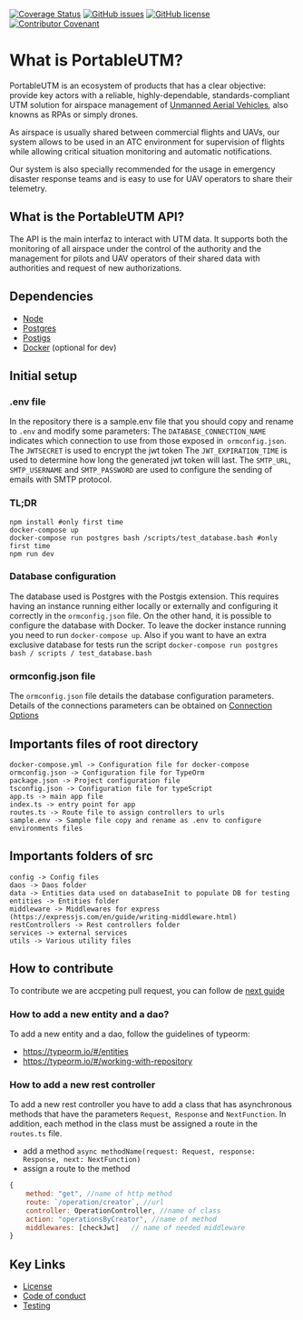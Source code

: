 [![Coverage Status](https://coveralls.io/repos/github/emialonzo/dronfiesuss/badge.svg?branch=master)](https://coveralls.io/github/emialonzo/dronfiesuss?branch=master)
[![GitHub issues](https://img.shields.io/github/issues/portableutm/dronfiesuss)](https://github.com/portableutm/webapp/issues)
[![GitHub license](https://img.shields.io/github/license/portableutm/dronfiesuss)](https://github.com/portableutm/webapp/license)
[![Contributor Covenant](https://img.shields.io/badge/Contributor%20Covenant-v2.0%20adopted-ff69b4.svg)](code_of_conduct.md) 
 
# What is PortableUTM?
PortableUTM is an ecosystem of products that has a clear objective: provide key actors with a reliable, highly-dependable, standards-compliant UTM solution for airspace management of [Unmanned Aerial Vehicles](https://en.wikipedia.org/wiki/Unmanned_aerial_vehicle), also knowns as RPAs or simply drones. 

As airspace is usually shared between commercial flights and UAVs, our system allows to be used in an ATC environment for supervision of flights while allowing critical situation monitoring and automatic notifications.

Our system is also specially recommended for the usage in emergency disaster response teams and is easy to use for UAV operators to share their telemetry. 

## What is the PortableUTM API?
The API is the main interfaz to interact with UTM data. It supports both the monitoring of all airspace under the control of the authority and the management for pilots and UAV operators of their shared data with authorities and request of new authorizations.

## Dependencies
 * [Node](https://nodejs.org/es/) 
 * [Postgres](https://www.postgresql.org/) 
 * [Postigs](https://postgis.net/)
 * [Docker](https://www.docker.com/) (optional for dev)


## Initial setup 

### .env file
In the repository there is a sample.env file that you should copy and rename to `.env` and modify some parameters:
The `DATABASE_CONNECTION_NAME` indicates which connection to use from those exposed in` ormconfig.json`.
The `JWTSECRET` is used to encrypt the jwt token
The `JWT_EXPIRATION_TIME` is used to determine how long the generated jwt token will last.
The `SMTP_URL`,` SMTP_USERNAME` and `SMTP_PASSWORD` are used to configure the sending of emails with SMTP protocol.

### TL;DR

``` shell
npm install #only first time
docker-compose up
docker-compose run postgres bash /scripts/test_database.bash #only first time
npm run dev
```

### Database configuration
The database used is Postgres with the Postgis extension. This requires having an instance running either locally or externally and configuring it correctly in the `ormconfig.json` file. On the other hand, it is possible to configure the database with Docker. To leave the docker instance running you need to run `docker-compose up`. Also if you want to have an extra exclusive database for tests run the script `docker-compose run postgres bash / scripts / test_database.bash`


### ormconfig.json file
The `ormconfig.json` file details the database configuration parameters. Details of the connections parameters can be obtained on [Connection Options](https://typeorm.io/#/connection-options/what-is-connectionoptions)


## Importants files of root directory
```
docker-compose.yml -> Configuration file for docker-compose
ormconfig.json -> Configuration file for TypeOrm
package.json -> Project configuration file
tsconfig.json -> Configuration file for typeScript
app.ts -> main app file
index.ts -> entry point for app
routes.ts -> Route file to assign controllers to urls
sample.env -> Sample file copy and rename as .env to configure environments files
```

## Importants folders of src
```
config -> Config files
daos -> Daos folder
data -> Entities data used on databaseInit to populate DB for testing 
entities -> Entities folder
middleware -> Middlewares for express (https://expressjs.com/en/guide/writing-middleware.html)
restControllers -> Rest controllers folder
services -> external services
utils -> Various utility files
```

## How to contribute 
To contribute we are accpeting pull request, you can follow de [next guide](https://help.github.com/en/github/collaborating-with-issues-and-pull-requests/creating-a-pull-request)

### How to add a new entity and a dao?
To add a new entity and a dao, follow the guidelines of typeorm:
   * https://typeorm.io/#/entities
   * https://typeorm.io/#/working-with-repository

### How to add a new rest controller
 To add a new rest controller you have to add a class that has asynchronous methods that have the parameters `Request`,` Response` and `NextFunction`. In addition, each method in the class must be assigned a route in the `routes.ts` file.
   * add a method `async methodName(request: Request, response: Response, next: NextFunction)`
   * assign a route to the method

```javascript
{
    method: "get", //name of http method
    route: `/operation/creator`, //url
    controller: OperationController, //name of class 
    action: "operationsByCreator", //name of method 
    middlewares: [checkJwt]   // name of needed middleware
}
```

## Key Links
 * [License](LICENSE)
 * [Code of conduct](code_of_conduct.md) 
 * [Testing](test)
